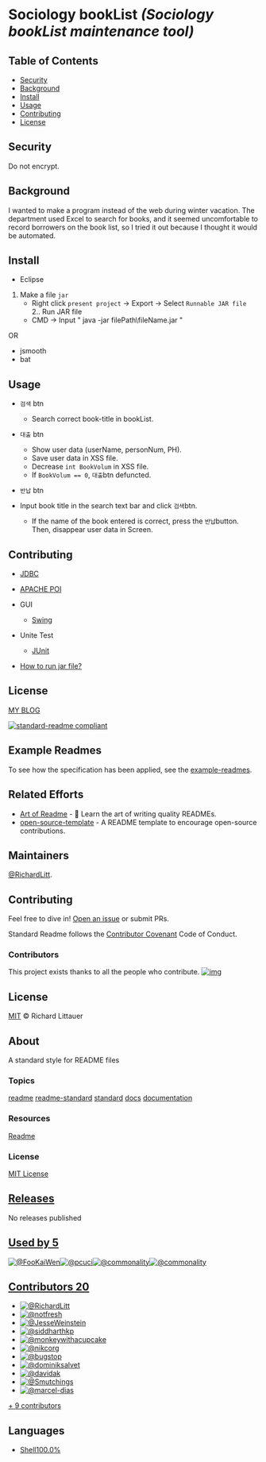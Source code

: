 

# Sociology bookList _(Sociology bookList maintenance tool)_



## Table of Contents

- [Security](#security)
- [Background](#background)
- [Install](#install)
- [Usage](#usage)
- [Contributing](#contributing)
- [License](#license)



## Security

Do not encrypt.



## Background

I wanted to make a program instead of the web during winter vacation.  The department used Excel to search for books, and it seemed uncomfortable to record borrowers on the book list, so I tried it out because I thought it would be automated.



## Install

+ Eclipse
1. Make a file `jar`
	+ Right click `present project` -> Export -> Select `Runnable JAR file`  
2.. Run JAR file
	+ CMD -> Input " java -jar filePath\fileName.jar "



OR

+ jsmooth
+ bat



## Usage

+ `검색` btn
  + Search correct book-title in bookList.

+ `대출` btn
  + Show user data (userName, personNum, PH). 
  + Save user data in XSS file.
  + Decrease `int BookVolum` in XSS file.
  + If `BookVolum == 0`,  `대출`btn defuncted. 

+ `반납` btn
+ Input book title in the search text bar and click `검색`btn.
  + If the name of the book entered is correct, press the `반납`button. 
    Then, disappear user data in Screen.






## Contributing
+ [JDBC](https://xinet.kr/?p=1591)


+ [APACHE POI](https://poi.apache.org/components/spreadsheet/quick-guide.html)


+ GUI
  + [Swing](https://coding-factory.tistory.com/263)    

+ Unite Test
  + [JUnit](https://epthffh.tistory.com/entry/Junit%EC%9D%84-%EC%9D%B4%EC%9A%A9%ED%95%9C-%EB%8B%A8%EC%9C%84%ED%85%8C%EC%8A%A4%ED%8A%B8)


+ [How to run jar file?](https://yongtech.tistory.com/87)



## License



[MY BLOG](https://dongsub-joung.github.io/archive.html?tag=%EB%8F%84%EC%84%9C%EA%B4%80%EB%A6%AC)

[![standard-readme compliant](https://img.shields.io/badge/readme%20style-standard-brightgreen.svg?style=flat-square)](https://github.com/RichardLitt/standard-readme)


## Example Readmes

To see how the specification has been applied, see the [example-readmes](https://github.com/RichardLitt/standard-readme/blob/master/example-readmes).

## Related Efforts

- [Art of Readme](https://github.com/noffle/art-of-readme) - 💌 Learn the art of writing quality READMEs.
- [open-source-template](https://github.com/davidbgk/open-source-template/) - A README template to encourage open-source contributions.

## Maintainers

[@RichardLitt](https://github.com/RichardLitt).

## Contributing

Feel free to dive in! [Open an issue](https://github.com/RichardLitt/standard-readme/issues/new) or submit PRs.

Standard Readme follows the [Contributor Covenant](http://contributor-covenant.org/version/1/3/0/) Code of Conduct.

### Contributors

This project exists thanks to all the people who contribute. [![img](https://camo.githubusercontent.com/32ee8c3e902320fce6eb64e6cd4b5cea2618886c/68747470733a2f2f6f70656e636f6c6c6563746976652e636f6d2f7374616e646172642d726561646d652f636f6e7472696275746f72732e7376673f77696474683d38393026627574746f6e3d66616c7365)](https://github.com/RichardLitt/standard-readme/blob/master/graphs/contributors)

## License

[MIT](https://github.com/RichardLitt/standard-readme/blob/master/LICENSE) © Richard Littauer

## About

A standard style for README files

### Topics

[readme](https://github.com/topics/readme) [readme-standard](https://github.com/topics/readme-standard) [standard](https://github.com/topics/standard) [docs](https://github.com/topics/docs) [documentation](https://github.com/topics/documentation)

### Resources

[ Readme](https://github.com/RichardLitt/standard-readme#readme)

### License

[ MIT License](https://github.com/RichardLitt/standard-readme/blob/master/LICENSE)

## [Releases](https://github.com/RichardLitt/standard-readme/releases)

No releases published

## [Used by 5](https://github.com/RichardLitt/standard-readme/network/dependents?package_id=UGFja2FnZS0xNDgzMjg1Mw%3D%3D)

[![@FooKaiWen](https://avatars3.githubusercontent.com/u/32182807?s=88&u=2bca60fca0aba244969af4d2822ab95ca2967330&v=4)![@pcuci](https://avatars2.githubusercontent.com/u/2169849?s=88&u=c3c337ba9c8bda892a5a9fd5f9e7c5a6f217ffc2&v=4)![@commonality](https://avatars0.githubusercontent.com/u/31523096?s=88&v=4)![@commonality](https://avatars0.githubusercontent.com/u/31523096?s=88&v=4)](https://github.com/RichardLitt/standard-readme/network/dependents?package_id=UGFja2FnZS0xNDgzMjg1Mw%3D%3D)

## [Contributors 20](https://github.com/RichardLitt/standard-readme/graphs/contributors)

- [![@RichardLitt](https://avatars3.githubusercontent.com/u/910753?s=64&v=4)](https://github.com/RichardLitt)
- [![@notfresh](https://avatars3.githubusercontent.com/u/12556509?s=64&v=4)](https://github.com/notfresh)
- [![@JesseWeinstein](https://avatars2.githubusercontent.com/u/200568?s=64&v=4)](https://github.com/JesseWeinstein)
- [![@siddharthkp](https://avatars3.githubusercontent.com/u/1863771?s=64&v=4)](https://github.com/siddharthkp)
- [![@monkeywithacupcake](https://avatars2.githubusercontent.com/u/7316730?s=64&v=4)](https://github.com/monkeywithacupcake)
- [![@nikcorg](https://avatars0.githubusercontent.com/u/816988?s=64&v=4)](https://github.com/nikcorg)
- [![@bugstop](https://avatars0.githubusercontent.com/u/29913439?s=64&v=4)](https://github.com/bugstop)
- [![@dominiksalvet](https://avatars1.githubusercontent.com/u/50219597?s=64&v=4)](https://github.com/dominiksalvet)
- [![@davidak](https://avatars3.githubusercontent.com/u/91113?s=64&v=4)](https://github.com/davidak)
- [![@Smutchings](https://avatars0.githubusercontent.com/u/4586676?s=64&v=4)](https://github.com/Smutchings)
- [![@marcel-dias](https://avatars1.githubusercontent.com/u/233598?s=64&v=4)](https://github.com/marcel-dias)

[+ 9 contributors](https://github.com/RichardLitt/standard-readme/graphs/contributors)

## Languages

- [Shell100.0%](https://github.com/RichardLitt/standard-readme/search?l=shell)

